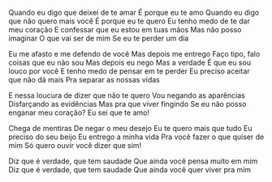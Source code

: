 Quando eu digo que deixei de te amar
É porque eu te amo
Quando eu digo que não quero mais você
É porque eu te quero
Eu tenho medo de te dar meu coração
E confessar que eu estou em tuas mãos
Mas não posso imaginar
O que vai ser de mim
Se eu te perder um dia

Eu me afasto e me defendo de você
Mas depois me entrego
Faço tipo, falo coisas que eu não sou
Mas depois eu nego
Mas a verdade
É que eu sou louco por você
E tenho medo de pensar em te perder
Eu preciso aceitar que não dá mais
Pra separar as nossas vidas

E nessa loucura de dizer que não te quero
Vou negando as aparências
Disfarçando as evidências
Mas pra que viver fingindo
Se eu não posso enganar meu coração?
Eu sei que te amo!

Chega de mentiras
De negar o meu desejo
Eu te quero mais que tudo
Eu preciso do seu beijo
Eu entrego a minha vida
Pra você fazer o que quiser de mim
Só quero ouvir você dizer que sim!

Diz que é verdade, que tem saudade
Que ainda você pensa muito em mim
Diz que é verdade, que tem saudade
Que ainda você quer viver pra mim
